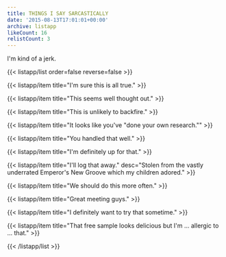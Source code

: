 ```yaml
---
title: THINGS I SAY SARCASTICALLY
date: '2015-08-13T17:01:01+00:00'
archive: listapp
likeCount: 16
relistCount: 3
---
```


I'm kind of a jerk.

{{< listapp/list order=false reverse=false >}}

   {{< listapp/item title="I'm sure this is all true." >}}

   {{< listapp/item title="This seems well thought out." >}}

   {{< listapp/item title="This is unlikely to backfire." >}}

   {{< listapp/item title="It looks like you've \"done your own research.\"" >}}

   {{< listapp/item title="You handled that well." >}}

   {{< listapp/item title="I'm definitely up for that." >}}

   {{< listapp/item title="I'll log that away."
      desc="Stolen from the vastly underrated Emperor's New Groove which my children adored." >}}

   {{< listapp/item title="We should do this more often." >}}

   {{< listapp/item title="Great meeting guys." >}}

   {{< listapp/item title="I definitely want to try that sometime." >}}

   {{< listapp/item title="That free sample looks delicious but I'm … allergic to … that." >}}

{{< /listapp/list >}}
